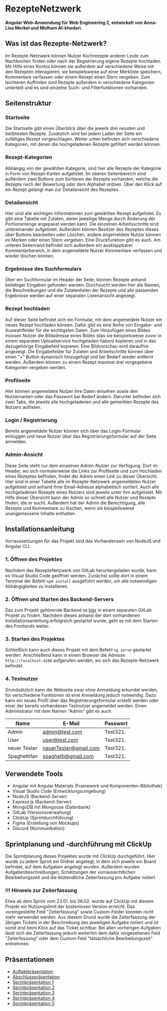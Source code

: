 # RezepteNetzwerk

**Angular Web-Anwendung für Web Engineering 2, entwickelt von Anna-Lisa Merkel und Molham Al-khodari.**

## Was ist das Rezepte-Netzwerk?

Im Rezepte-Netzwerk können Nutzer Kochrezepte anderer Leute zum Nachkochen finden oder nach der Registrierung eigene Rezepte hochladen. Mit Hilfe eines Kontos können sie außerdem auf verschiedene Weise mit den Rezepten interagieren, sie beispielsweise auf einer Merkliste speichern, Kommentare verfassen oder einem Rezept einen Stern vergeben. Zum leichteren Auffinden sind Rezepte außerdem in verschiedene Kategorien unterteilt und es sind einzelne Such- und Filterfunktionen vorhanden.


## Seitenstruktur

### Startseite

Die Startseite gibt einen Überblick über die jeweils drei neusten und belibtesten Rezepte. Zusätzlich wird bei jedem Laden der Seite ein zufälliges Rezept vorgeschlagen. Weiter unten befinden sich verschiedene Kategorien, mit denen die hochgeladenen Rezepte gefiltert werden können.

### Rezept-Kategorien

Abhängig von der gewählten Kategorie, sind hier alle Rezepte der Kategorie in Form von Rezept-Karten aufgelistet. Im oberen Seitenbereich sind außerdem zwei Buttons zum Sortieren der Rezepte vorhanden, welche die Rezepte nach der Bewertung oder dem Alphabet ordnen. Über den Klick auf ein Rezept gelangt man zur Detailansicht des Rezeptes.

### Detailansicht

Hier sind alle wichtigen Informationen zum gewählten Rezept aufgelistet. Es gibt eine Tabelle mit Zutaten, deren jeweilige Menge durch Änderung der Portionsmenge angepasst werden kann. Die einzelnen Arbeitsschritte sind untereinander aufgelistet. Außerdem können Besitzer des Rezeptes dieses über Buttons bearbeiten oder Löschen, andere angemeldete Nutzer können es Merken oder einen Stern vergeben. Eine Druckfunktion gibt es auch. Am unteren Seitenrand befindet sich außerdem ein ausklappbarer Kommentarbereich, in dem angemeldete Nutzer Kommentare verfassen und wieder löschen können.

### Ergebnisse des Suchformulars

Über ein Suchformular im Header der Seite, können Rezepte anhand beliebiger Eingaben gefunden werden. Durchsucht werden hier die Namen, die Beschreibungen und die Zutatenlisten der Rezepte und alle passenden Ergebnisse werden auf einer separaten Listenansicht angezegt.

### Rezept hochladen

Auf dieser Seite befindet sich ein Formular, mit dem angemeldete Nutzer ein neues Rezept hochladen können. Dafür gibt es eine Reihe von Eingabe- und Auswahlfelder für die wichtigsten Daten. Zum Hinzufügen eines Bildes müssen Nutzer die Bildadresse eines Bildes (das sie beispielsweise zuvor in einem separaten Uploadservice hochgeladen haben) kopieren und in das dazugehörige Eingabefeld kopieren. Eine Bildvorschau wird daraufhin angezeigt. Die Eingabefelder für Zutaten und Arbeitschritte können über einen "+" Button dynamisch hinzugefügt und bei Bedarf wieder entfernt werden. Außerdem können zu einem Rezept maximal drei vorgegebene Kategorien vergeben werden.

### Profilseite

Hier können angemeldete Nutzer ihre Daten einsehen sowie den Nutzernamen oder das Passwort bei Bedarf ändern. Darunter befinden sich zwei Tabs, die jeweils alle hochgeladenen und alle gemerkten Rezepte des Nutzers auflisten.

### Login / Registrierung

Bereits angemeldete Nutzer können sich über das Login-Formular einloggen und neue Nutzer über das Registrierungsformular auf der Seite anmelden.

### Admin-Ansicht

Diese Seite steht nur dem einzelnen Admin-Nutzer zur Verfügung. Dort im Header, wo sich normalerweise die Links zur Profilseite und zum Hochladen eines Rezeptes befinden, findet der Admin einen Link zu dieser Übersicht. Hier sind in einer Tabelle alle im Rezepte-Netzwerk angemeldeten Nutzer aufgelistet und anhand ihrer Email-Adresse alphabetisch sortiert. Auch alle hochgeladenen Rezepte eines Nutzers sind jeweils unter ihm aufgelistet. Mit Hilfe dieser Übersicht kann der Admin so schnell alle Nutzer und Rezepte finden, die er sucht. Außerdem hat der Admin die Berechtigung, alle Rezepte und Kommentare zu löschen, wenn sie beispeilsweise unangemessene Inhalte enthalten.

## Installationsanleitung

Vorraussetzungen für das Projekt sind das Vorhandensein von NodeJS und Angular CLI.

### 1. Öffnen des Projektes

Nachdem das RezepteNetzwerk von GitLab heruntergeladen wurde, kann es Visual Studio Code geöffnet werden. Zunächst sollte dort in einem Terminal der Befehl `npm install` ausgeführt werden, um alle notwendigen Abhängigkeiten zu installieren.

### 2. Öffnen und Starten des Backend-Servers

Das zum Projekt gehörende Backend ist [hier](https://git.ai.fh-erfurt.de/rezepte-netzwerk/rezepte-netzwerk-backend) in einem separaten GitLab Projekt zu finden. Nachdem dieses anhand der dort vorhandenen Installationsanleitung erfolgreich gestartet wurde, geht es mit dem Starten des Frontends weiter.

### 3. Starten des Projektes

Schließlich kann auch dieses Projekt mit dem Befehl `ng serve` gestartet werden. Anschließend kann in einem Browser die Adresse `http://localhost:4200` aufgerufen werden, wo sich das Rezepte-Netzwerk befindet.

### 4. Testnutzer

Grundsätzlich kann die Webseite zwar ohne Anmeldung erkundet werden, für verschiedene Funktionen ist eine Anmeldung jedoch notwendig. Dazu kann ein neues Profil über das Registrierungsformular erstellt werden oder einer der bereits vorhandenen Testnutzer angemeldet werden. Einen Administrator mit dem Namen "Admin" gibt es auch.

| Name          | E-Mail                     | Passwort  |
| ------------- | -------------------------  | --------- |
| Admin  | admin@test.com     | Test321.  |
| User  | user@test.com     | Test321.  |
| neuer Tester | neuerTester@gmail.com | Test321.  |
| Spaghettifan | spaghetti@gmail.com | Test321. |


## Verwendete Tools
- Angular mit Angular Materials (Framework und Komponenten-Bibliothek)
- Visual Studio Code (Entwicklungsumgebung)
- NodeJS (Backend-Server)
- Express.js (Backend-Server)
- MongoDB mit Mongoose (Datenbank)
- GitLab (Versionsverwaltung)
- ClickUp (Sprintdurchführung)
- Figma (Erstellung von Mockups)
- Discord (Kommunikation)

## Sprintplanung und -durchführung mit ClickUp

Die Sprintplanung dieses Projektes wurde mit ClickUp durchgeführt. Hier wurde zu jedem Sprint ein Ordner angelegt, in dem sich jeweils ein Board befindet, auf dem Aufgaben angelegt wurden. Außerdem wurden Aufgabenbeschreibungen, Schätzungen der vorraussichtlichen Bearbeitungszeit und die letztendliche Zeiterfassung pro Aufgabe notiert.

### !!! Hinweis zur Zeiterfassung
Etwa ab dem Sprint vom 23.01. bis 06.02. wurde auf ClickUp mit diesem Projekt ein Nutzungslimit der kostenlosen Version erreicht. Das voreingestellte Feld "Zeiterfassung" sowie Custom-Felder konnten nicht mehr verwendet werden. Aus diesem Grund wurde die Zeiterfassung der übrigen Tickets in der Beschreibung des jeweiligen Aufgabe notiert und ist somit erst beim Klick auf das Ticket sichtbar. Bei allen vorherigen Aufgaben lässt sich die Zeiterfassung jedoch weiterhin dem dafür vorgesehenen Feld "Zeiterfassung" oder dem Custom-Feld "tatsächliche Bearbeitungszeit" entnehmen.

## Präsentationen

- [Auftaktpräsentation](documentation/RezepteNetzwerk_Auftaktpräsentation.pdf)
- [Abschlusspräsentation](documentation/RezepteNetzwerk_Abschlusspräsentation.pdf)
- [Sprintpräsentation 1](documentation/Sprint_1.pdf)
- [Sprintpräsentation 2](documentation/Sprint_2.pdf)
- [Sprintpräsentation 3](documentation/Sprint_3.pdf)
- [Sprintpräsentation 4](documentation/Sprint_4.pdf)
- [Sprintpräsentation 5](documentation/Sprint_5.pdf)

